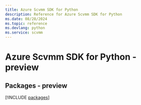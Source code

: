 ```yaml
---
title: Azure Scvmm SDK for Python
description: Reference for Azure Scvmm SDK for Python
ms.date: 08/28/2024
ms.topic: reference
ms.devlang: python
ms.service: scvmm
---
```

# Azure Scvmm SDK for Python - preview
## Packages - preview
[!INCLUDE [packages](scvmm-index.md)]